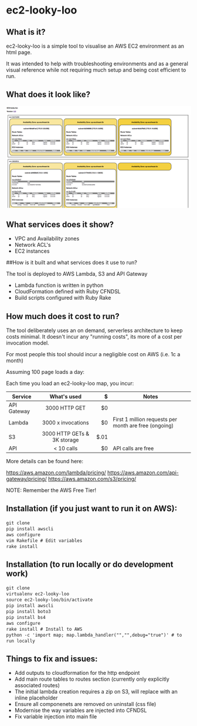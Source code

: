 # ec2-looky-loo

## What is it?

ec2-looky-loo is a simple tool to visualise an AWS EC2 environment as an html page.

It was intended to help with troubleshooting environments and as a general visual reference while not requiring much setup and being cost efficient to run.

## What does it look like?

![Screenshot](/images/example.png)

## What services does it show?
* VPC and Availability zones
* Network ACL's
* EC2 instances

##How is it built and what services does it use to run?

The tool is deployed to AWS Lambda, S3 and API Gateway

* Lambda function is written in python
* CloudFormation defined with Ruby CFNDSL
* Build scripts configured with Ruby Rake

## How much does it cost to run?

The tool deliberately uses an on demand, serverless architecture to keep costs minimal. It doesn't incur any "running costs", its more of a cost per invocation model.

For most people this tool should incur a negligible cost on AWS (i.e. 1c a month)

Assuming 100 page loads a day:

Each time you load an ec2-looky-loo map, you incur:

| Service       | What's used   | $  |Notes
| ------------- |:-------------:| ---------:|----------
| API Gateway   | 3000 HTTP GET | $0     |
| Lambda      | 3000 x invocations  |   $0     |First 1 million requests per month are free (ongoing)
| S3 |  3000 HTTP GETs & 3K storage    |  $.01        |
| API | < 10 calls   |    $0      |API calls are free


More details can be found here:

https://aws.amazon.com/lambda/pricing/
https://aws.amazon.com/api-gateway/pricing/
https://aws.amazon.com/s3/pricing/

NOTE: Remember the AWS Free Tier!

## Installation (if you just want to run it on AWS):

    git clone
    pip install awscli
    aws configure
    vim Rakefile # Edit variables
    rake install

## Installation (to run locally or do development work)

    git clone
    virtualenv ec2-looky-loo
    source ec2-looky-loo/bin/activate
    pip install awscli
    pip install boto3
    pip install bs4
    aws configure
    rake install # Install to AWS
    python -c 'import map; map.lambda_handler("","",debug="true")' # to run locally

## Things to fix and issues:
* Add outputs to cloudformation for the http endpoint
* Add main route tables to routes section (currently only explicitly associated routes)
* The initial lambda creation requires a zip on S3, will replace with an inline placeholder
* Ensure all componenets are removed on uninstall (css file)
* Modernise the way variables are injected into CFNDSL
* Fix variable injection into main file
